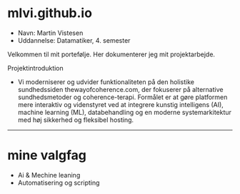 # mlvi.github.io
- Navn: Martin Vistesen
- Uddannelse: Datamatiker, 4. semester

Velkommen til mit portefølje.
Her dokumenterer jeg mit projektarbejde.

Projektintroduktion
- Vi moderniserer og udvider funktionaliteten på den holistike sundhedssiden thewayofcoherence.com, der fokuserer på alternative sundhedsmetoder og coherence-terapi. Formålet er at gøre platformen mere interaktiv og videnstyret ved at integrere kunstig intelligens (AI), machine learning (ML), databehandling og en moderne systemarkitektur med høj sikkerhed og fleksibel hosting.
---

# mine valgfag

- Ai & Mechine leaning
- Automatisering og scripting

